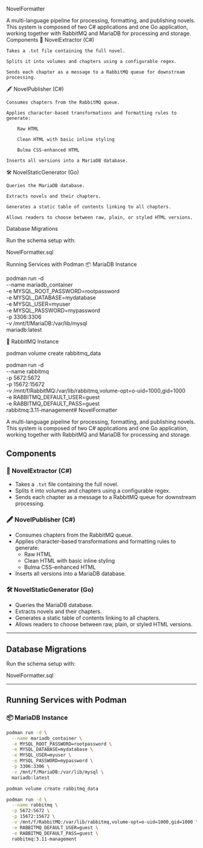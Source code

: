 NovelFormatter

A multi-language pipeline for processing, formatting, and publishing novels. This system is composed of two C# applications and one Go application, working together with RabbitMQ and MariaDB for processing and storage.
Components
🧠 NovelExtractor (C#)

    Takes a .txt file containing the full novel.

    Splits it into volumes and chapters using a configurable regex.

    Sends each chapter as a message to a RabbitMQ queue for downstream processing.

🖋️ NovelPublisher (C#)

    Consumes chapters from the RabbitMQ queue.

    Applies character-based transformations and formatting rules to generate:

        Raw HTML

        Clean HTML with basic inline styling

        Bulma CSS-enhanced HTML

    Inserts all versions into a MariaDB database.

🛠️ NovelStaticGenerator (Go)

    Queries the MariaDB database.

    Extracts novels and their chapters.

    Generates a static table of contents linking to all chapters.

    Allows readers to choose between raw, plain, or styled HTML versions.

Database Migrations

Run the schema setup with:

NovelFormatter.sql

Running Services with Podman
📦 MariaDB Instance

podman run -d \
  --name mariadb_container \
  -e MYSQL_ROOT_PASSWORD=rootpassword \
  -e MYSQL_DATABASE=mydatabase \
  -e MYSQL_USER=myuser \
  -e MYSQL_PASSWORD=mypassword \
  -p 3306:3306 \
  -v /mnt/f/MariaDB:/var/lib/mysql \
  mariadb:latest

📨 RabbitMQ Instance

podman volume create rabbitmq_data

podman run -d \
  --name rabbitmq \
  -p 5672:5672 \
  -p 15672:15672 \
  -v /mnt/f/RabbitMQ:/var/lib/rabbitmq,volume-opt=o-uid=1000,gid=1000 \
  -e RABBITMQ_DEFAULT_USER=guest \
  -e RABBITMQ_DEFAULT_PASS=guest \
  rabbitmq:3.11-management# NovelFormatter

A multi-language pipeline for processing, formatting, and publishing novels. This system is composed of two C# applications and one Go application, working together with RabbitMQ and MariaDB for processing and storage.

## Components

### 🧠 NovelExtractor (C#)
- Takes a `.txt` file containing the full novel.
- Splits it into volumes and chapters using a configurable regex.
- Sends each chapter as a message to a RabbitMQ queue for downstream processing.

### 🖋️ NovelPublisher (C#)
- Consumes chapters from the RabbitMQ queue.
- Applies character-based transformations and formatting rules to generate:
  - Raw HTML
  - Clean HTML with basic inline styling
  - Bulma CSS-enhanced HTML
- Inserts all versions into a MariaDB database.

### 🛠️ NovelStaticGenerator (Go)
- Queries the MariaDB database.
- Extracts novels and their chapters.
- Generates a static table of contents linking to all chapters.
- Allows readers to choose between raw, plain, or styled HTML versions.

---

## Database Migrations

Run the schema setup with:

NovelFormatter.sql


---

## Running Services with Podman

### 📦 MariaDB Instance

```bash
podman run -d \
  --name mariadb_container \
  -e MYSQL_ROOT_PASSWORD=rootpassword \
  -e MYSQL_DATABASE=mydatabase \
  -e MYSQL_USER=myuser \
  -e MYSQL_PASSWORD=mypassword \
  -p 3306:3306 \
  -v /mnt/f/MariaDB:/var/lib/mysql \
  mariadb:latest

podman volume create rabbitmq_data

podman run -d \
  --name rabbitmq \
  -p 5672:5672 \
  -p 15672:15672 \
  -v /mnt/f/RabbitMQ:/var/lib/rabbitmq,volume-opt=o-uid=1000,gid=1000 \
  -e RABBITMQ_DEFAULT_USER=guest \
  -e RABBITMQ_DEFAULT_PASS=guest \
  rabbitmq:3.11-management
